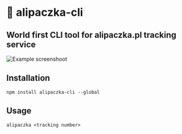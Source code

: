 # 🛬 alipaczka-cli
## World first CLI tool for alipaczka.pl tracking service

![Example screenshoot](https://i.imgur.com/19kPwHk.png)

## Installation
`npm install alipaczka-cli --global`

## Usage
`alipaczka <tracking number>`
